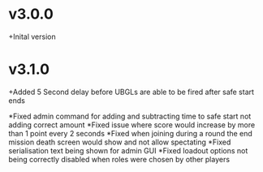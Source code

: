 # v3.0.0

+Inital version

# v3.1.0

+Added 5 Second delay before UBGLs are able to be fired after safe start ends

*Fixed admin command for adding and subtracting time to safe start not adding correct amount
*Fixed issue where score would increase by more than 1 point every 2 seconds
*Fixed when joining during a round the end mission death screen would show and not allow spectating
*Fixed serialisation text being shown for admin GUI
*Fixed loadout options not being correctly disabled when roles were chosen by other players